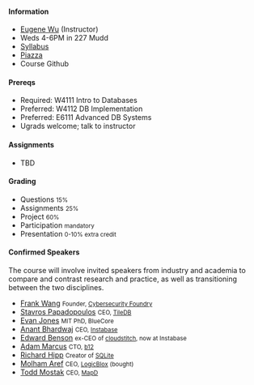 #### Information 

* [Eugene Wu](http://www.eugenewu.net) (Instructor)
* Weds 4-6PM in 227 Mudd
* [Syllabus](./syllabus)
* [Piazza](https://piazza.com/class/j9oswjjbpyj3uz)
* Course Github

#### Prereqs

* Required: W4111 Intro to Databases
* Preferred: W4112 DB Implementation
* Preferred: E6111 Advanced DB Systems
* Ugrads welcome; talk to instructor



#### Assignments

* TBD

#### Grading

* Questions      <small>15% </small>
* Assignments    <small>25% </small>
* Project        <small>60%</small>
* Participation  <small>mandatory</small>
* Presentation   <small>0-10% extra credit </small>




#### Confirmed Speakers 

The course will involve invited speakers from industry and academia to compare and contrast research and practice, as well as transitioning between the two disciplines.

* [Frank Wang](https://frankwang.org/) <small>Founder, [Cybersecurity Foundry](https://cybersecurityfactory.com/)</small>
* [Stavros Papadopoulos](https://people.csail.mit.edu/stavrosp/) <small>CEO, [TileDB](http://tiledb.io/)</small>
* [Evan Jones](http://www.evanjones.ca/) <small>MIT PhD, BlueCore</small>
* [Anant Bhardwaj](http://people.csail.mit.edu/anantb/) <small>CEO, [Instabase](http://www.instabase.com)</small>
* [Edward Benson](http://edwardbenson.com/) <small>ex-CEO of [cloudstitch](http://cloudstitch.com), now at Instabase</small>
* [Adam Marcus](http://marcua.net/) <small>CTO, [b12](http://www.b12.io)</small>
* [Richard Hipp](https://en.m.wikipedia.org/wiki/D._Richard_Hipp) <small>Creator of [SQLite](https://www.sqlite.org/)</small>
* [Molham Aref](https://www.linkedin.com/in/molham) <small>CEO, [LogicBlox](http://www.logicblox.com/) (bought)</small>
* [Todd Mostak](https://twitter.com/toddmostak?lang=en) <small>CEO, [MapD](https://www.mapd.com)</small>

